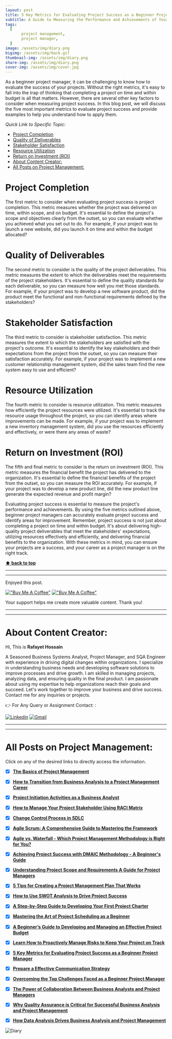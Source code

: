 ```yaml
---
layout: post
title: 5 Key Metrics for Evaluating Project Success as a Beginner Project Manager 
subtitle: A Guide to Measuring the Performance and Achievements of Your Projects
tags:
  [
       project management,
       project manager,
  ]
image: /assets/img/diary.png
bigimg: /assets/img/back.gif
thumbnail-img: /assets/img/diary.png
share-img: /assets/img/diary.png
cover-img: /assets/img/cover.jpg
---
```


As a beginner project manager, it can be challenging to know how to evaluate the success of your projects. Without the right metrics, it's easy to fall into the trap of thinking that completing a project on time and within budget is all that matters. However, there are several other key factors to consider when measuring project success. In this blog post, we will discuss the five most important metrics to evaluate project success and provide examples to help you understand how to apply them.




_Quick Link to Specific Topic:_
- [Project Completion](#project-completion)
- [Quality of Deliverables](#quality-of-deliverables)
- [Stakeholder Satisfaction](#stakeholder-satisfaction)
- [Resource Utilization](#resource-utilization)
- [Return on Investment (ROI)](#return-on-investment-roi)
- [About Content Creator:](#about-content-creator)
- [All Posts on Project Management:](#all-posts-on-project-management)



# Project Completion
The first metric to consider when evaluating project success is project completion. This metric measures whether the project was delivered on time, within scope, and on budget. It's essential to define the project's scope and objectives clearly from the outset, so you can evaluate whether you achieved what you set out to do. For example, if your project was to launch a new website, did you launch it on time and within the budget allocated?

# Quality of Deliverables
The second metric to consider is the quality of the project deliverables. This metric measures the extent to which the deliverables meet the requirements of the project stakeholders. It's essential to define the quality standards for each deliverable, so you can measure how well you met those standards. For example, if your project was to develop a new software product, did the product meet the functional and non-functional requirements defined by the stakeholders?

# Stakeholder Satisfaction
The third metric to consider is stakeholder satisfaction. This metric measures the extent to which the stakeholders are satisfied with the project's outcome. It's essential to identify the key stakeholders and their expectations from the project from the outset, so you can measure their satisfaction accurately. For example, if your project was to implement a new customer relationship management system, did the sales team find the new system easy to use and efficient?

# Resource Utilization
The fourth metric to consider is resource utilization. This metric measures how efficiently the project resources were utilized. It's essential to track the resource usage throughout the project, so you can identify areas where improvements can be made. For example, if your project was to implement a new inventory management system, did you use the resources efficiently and effectively, or were there any areas of waste?

# Return on Investment (ROI)
The fifth and final metric to consider is the return on investment (ROI). This metric measures the financial benefit the project has delivered to the organization. It's essential to define the financial benefits of the project from the outset, so you can measure the ROI accurately. For example, if your project was to develop a new product line, did the new product line generate the expected revenue and profit margin?


Evaluating project success is essential to measure the project's performance and achievements. By using the five metrics outlined above, beginner project managers can accurately evaluate project success and identify areas for improvement. Remember, project success is not just about completing a project on time and within budget. It's about delivering high-quality project deliverables that meet the stakeholders' expectations, utilizing resources effectively and efficiently, and delivering financial benefits to the organization. With these metrics in mind, you can ensure your projects are a success, and your career as a project manager is on the right track.



**[⬆ back to top](#project-completion)**



----------------------------------------------------------------------
----------------------------------------------------------------------


Enjoyed this post. 

[!["Buy Me A Coffee"](https://www.buymeacoffee.com/assets/img/custom_images/orange_img.png)](https://www.buymeacoffee.com/rafayetanalyst/) [!["Buy Me A Coffee"](https://www.buymeacoffee.com/assets/img/custom_images/orange_img.png)](https://www.buymeacoffee.com/rafayetanalyst/)
 
Your support helps me create more valuable content. Thank you!






----------------------------------------------------------------------
----------------------------------------------------------------------

# About Content Creator: 


Hi, This is **Rafayet Hossain**

A Seasoned Business Systems Analyst, Project Manager, and SQA Engineer with experience in driving digital changes within organizations. I specialize in understanding business needs and developing software solutions to improve processes and drive growth. I am skilled in managing projects, analyzing data, and ensuring quality in the final product. I am passionate about using my expertise to help organizations reach their goals and succeed. Let's work together to improve your business and drive success. Contact me for any inquiries or projects.

 


👉 For Any Query or Assignment Contact: : 


[![Linkedin](https://img.shields.io/badge/-LinkedIn-blue?style=flat&logo=Linkedin&logoColor=white)](https://www.linkedin.com/in/rafayethossain/)
[![Gmail](https://img.shields.io/badge/-Gmail-c14438?style=flat&logo=Gmail&logoColor=white)](mailto:rafayet13@gmail.com)


----------------------------------------------------------------------
----------------------------------------------------------------------




# All Posts on Project Management:  

Click on any of the desired links to directly access the information.

- [x]  [**The Basics of Project Management**](https://rafayethossain.github.io/2022-11-11-Project-Management-Beginner's-Guide/)
- [x]  [**How to Transition from Business Analysis to a Project Management Career**](https://rafayethossain.github.io/2022-10-15-Transition-from-Business-Analysis-to-a-Project-Manager/)
- [x]  [**Project Initiation Activities as a Business Analyst**](https://rafayethossain.github.io/2019-02-07-Project-Initiation-Business-Analysis-Activities/)
- [x]  [**How to Manage Your Project Stakeholder Using RACI Matrix**](https://rafayethossain.github.io/2019-02-27-Stakeholder-Management-Business-Analyst/) 
- [x]  [**Change Control Process in SDLC**](https://rafayethossain.github.io/2019-07-07-Change-Control-Process-in-SDLC/)
- [x]  [**Agile Scrum: A Comprehensive Guide to Mastering the Framework**](https://rafayethossain.github.io/2022-11-11-Agile-Scrum-in-a-Nutshell/)
-  [x]  [**Agile vs. Waterfall - Which Project Management Methodology is Right for You?**](https://rafayethossain.github.io/2022-11-28-Agile-vs-Waterfall-Choosing-the-Right-Methodology-for-Your-Project/)
-  [x]  [**Achieving Project Success with DMAIC Methodology - A Beginner's Guide**](https://rafayethossain.github.io/2022-12-01-Achieving-Project-Success-with-DMAIC-Methodology/)
-  [x]  [**Understanding Project Scope and Requirements A Guide for Project Managers**](https://rafayethossain.github.io/2022-12-12-Understanding-Project-Scope-and-Requirements/)
-  [x]  [**5 Tips for Creating a Project Management Plan That Works**](https://rafayethossain.github.io/2022-12-14-Tips-for-Creating-a-Project-Management-Plan-that-Works/)
-  [x]  [**How to Use SWOT Analysis to Drive Project Success**](https://rafayethossain.github.io/2022-12-15-How-to-Conduct-a-SWOT-Analysis-for-Your-Project/)
-  [x]  [**A Step-by-Step Guide to Developing Your First Project Charter**](https://rafayethossain.github.io/2022-12-17-A-Step-by-Step-Guide-to-Developing-Your-First-Project-Charter/)
-  [x]  [**Mastering the Art of Project Scheduling as a Beginner**](https://rafayethossain.github.io/2023-01-05-How-to-Develop-a-Project-Schedule-for-as-a-Beginner/)
-  [x]  [**A Beginner’s Guide to Developing and Managing an Effective Project Budget**](https://rafayethossain.github.io/2023-01-10-How-to-Develop-and-Manage-a-Project-Budget-for-as-a-Beginner/)
-  [x]  [**Learn How to Proactively Manage Risks to Keep Your Project on Track**](https://rafayethossain.github.io/2023-01-12-How-to-Identify-and-Manage-Project-Risk-as-a-Beginner/)
-  [x]  [**5 Key Metrics for Evaluating Project Success as a Beginner Project Manager**](https://rafayethossain.github.io/2023-01-14-How-to-Evaluate-Project-Sucess-as-a-Beginner/)
-  [x]  [**Prepare a Effective Communication Strategy**](https://rafayethossain.github.io/2023-01-18-Effective-Communcation-Strategies-for-Project-Manage-and-Business-Analyst/)
-  [x]  [**Overcoming the Top Challenges Faced as a Beginner Project Manager**](https://rafayethossain.github.io/2023-01-22-Top-Challenges-Faced-by-a-Beginner-Project-Manager/)
-  [x]  [**The Power of Collaboration Between Business Analysts and Project Managers**](https://rafayethossain.github.io/2023-01-24-The-Benefits-of-Collboration-Between-Business-Analyst-and-Project-Manager/)
-  [x]  [**Why Quality Assurance is Critical for Successful Business Analysis and Project Management**](https://rafayethossain.github.io/2023-01-28-The-Importance-of-Quality-Assurance-in-Business-Analysis-and-Project-Management/)
-  [x]  [**How Data Analysis Drives Business Analysis and Project Management**](https://rafayethossain.github.io/2023-01-30-The-Role-of-Data-Analysis-in-Business-Analysis-and-Project-Management/)


![Diary](/assets/img/diary.png "Diary")

